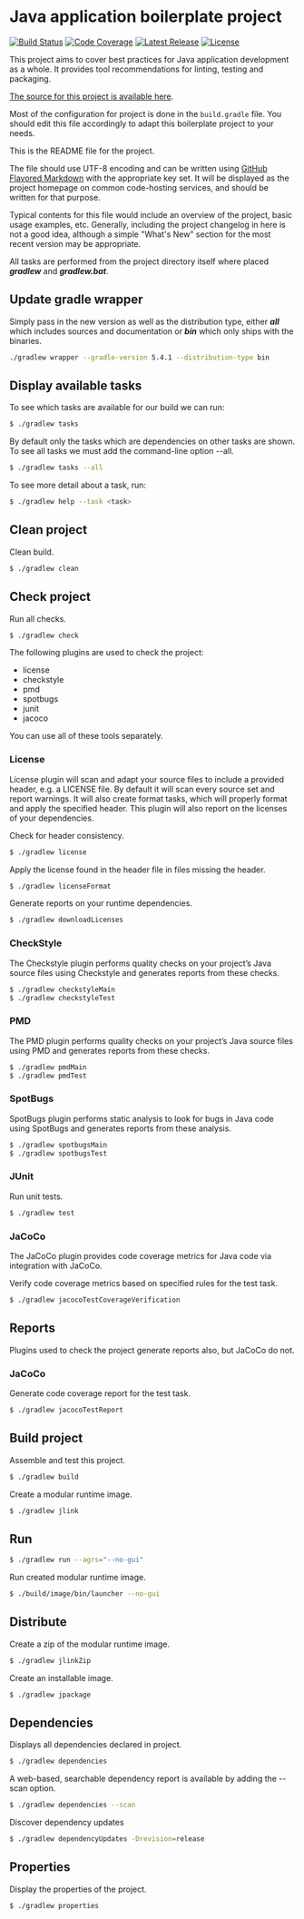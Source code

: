 # Java application boilerplate project

[![Build Status](https://travis-ci.org/Akman/java-boilerplate-gradle.svg?branch=master)](https://travis-ci.org/Akman/java-boilerplate-gradle)
[![Code Coverage](https://codecov.io/gh/Akman/java-boilerplate-gradle/branch/master/graph/badge.svg)](https://codecov.io/gh/Akman/java-boilerplate-gradle)
[![Latest Release](https://img.shields.io/github/downloads/Akman/java-boilerplate-gradle/latest/total.svg)](https://github.com/Akman/java-boilerplate-gradle/releases/latest)
[![License](https://img.shields.io/github/license/Akman/java-boilerplate-gradle.svg)](https://github.com/Akman/java-boilerplate-gradle/LICENSE)

This project aims to cover best practices for Java application development
as a whole. It provides tool recommendations for linting, testing and packaging.

[The source for this project is available here][src].

Most of the configuration for project is done in the `build.gradle` file.
You should edit this file accordingly to adapt this boilerplate project
to your needs.

This is the README file for the project.

The file should use UTF-8 encoding and can be written using
[GitHub Flavored Markdown][md] with the appropriate key set.
It will be displayed as the project
homepage on common code-hosting services, and should be written for that
purpose.

Typical contents for this file would include an overview of the project, basic
usage examples, etc. Generally, including the project changelog in here is not a
good idea, although a simple "What's New" section for the most recent version
may be appropriate.

All tasks are performed from the project directory itself where placed
***gradlew*** and ***gradlew.bat***.

## Update gradle wrapper

Simply pass in the new version as well as the distribution type, either
***all*** which includes sources and documentation or ***bin*** which only
ships with the binaries.

```bash
./gradlew wrapper --gradle-version 5.4.1 --distribution-type bin
```

## Display available tasks

To see which tasks are available for our build we can run:

```bash
$ ./gradlew tasks
```

By default only the tasks which are dependencies on other tasks are shown.
To see all tasks we must add the command-line option --all.

```bash
$ ./gradlew tasks --all
```

To see more detail about a task, run:

```bash
$ ./gradlew help --task <task>
```

## Clean project

Clean build.

```bash
$ ./gradlew clean
```

## Check project

Run all checks.

```bash
$ ./gradlew check
```

The following plugins are used to check the project:

- license
- checkstyle
- pmd
- spotbugs
- junit
- jacoco

You can use all of these tools separately.

### License

License plugin will scan and adapt your source files to include a provided
header, e.g. a LICENSE file. By default it will scan every source set and
report warnings. It will also create format tasks, which will properly format
and apply the specified header. This plugin will also report on the licenses
of your dependencies.

Check for header consistency.

```bash
$ ./gradlew license
```

Apply the license found in the header file in files missing the header.

```bash
$ ./gradlew licenseFormat
```

Generate reports on your runtime dependencies.

```bash
$ ./gradlew downloadLicenses
```

### CheckStyle

The Checkstyle plugin performs quality checks on your project’s Java source
files using Checkstyle and generates reports from these checks.

```bash
$ ./gradlew checkstyleMain
$ ./gradlew checkstyleTest
```

### PMD

The PMD plugin performs quality checks on your project’s Java source files
using PMD and generates reports from these checks.

```bash
$ ./gradlew pmdMain
$ ./gradlew pmdTest
```

### SpotBugs

SpotBugs plugin performs static analysis to look for bugs in Java code using
SpotBugs and generates reports from these analysis.

```bash
$ ./gradlew spotbugsMain
$ ./gradlew spotbugsTest
```

### JUnit

Run unit tests.

```bash
$ ./gradlew test
```

### JaCoCo

The JaCoCo plugin provides code coverage metrics for Java code via integration
with JaCoCo.

Verify code coverage metrics based on specified rules for the test task.

```bash
$ ./gradlew jacocoTestCoverageVerification
```

## Reports

Plugins used to check the project generate reports also, but JaCoCo do not.

### JaCoCo

Generate code coverage report for the test task.

```bash
$ ./gradlew jacocoTestReport
```

## Build project

Assemble and test this project.

```bash
$ ./gradlew build
```

Create a modular runtime image.

```bash
$ ./gradlew jlink
```

## Run

```bash
$ ./gradlew run --agrs="--no-gui"
```

Run created modular runtime image.

```bash
$ ./build/image/bin/launcher --no-gui
```

## Distribute

Create a zip of the modular runtime image.

```bash
$ ./gradlew jlinkZip
```

Create an installable image.

```bash
$ ./gradlew jpackage
```

## Dependencies

Displays all dependencies declared in project.

```bash
$ ./gradlew dependencies
```

A web-based, searchable dependency report is available by adding the
--scan option.

```bash
$ ./gradlew dependencies --scan
```

Discover dependency updates

```bash
$ ./gradlew dependencyUpdates -Drevision=release
```

## Properties

Display the properties of the project.

```bash
$ ./gradlew properties
```

[src]: https://github.com/Akman/java-boilerplate-gradle
[md]: https://help.github.com/articles/basic-writing-and-formatting-syntax "GitHub Flavored Markdown"
